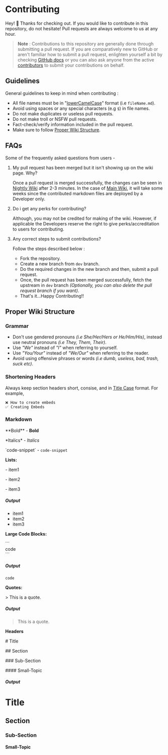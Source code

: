 # Contributing
Hey! 👋 Thanks for checking out. If you would like to contribute in this repository, do not hesitate! Pull requests are always welcome to us at any hour.

> **Note** : Contributions to this repository are generally done through submitting a pull request.
If you are comparatively new to GitHub or aren't familiar how to submit a pull request, enlighten yourself a bit by checking [GitHub docs](https://docs.github.com/en/pull-requests)
or you can also ask anyone from the active [contributors](https://github.com/NilPointer-Software/bdfd-wiki/graphs/contributors) to submit your contributions on behalf.

## Guidelines
General guidelines to keep in mind when contributing :
- All file names must be in "[lowerCamelCase](https://wiki.c2.com/?LowerCamelCase)" format (i.e `fileName.md`).
- Avoid using spaces or any special characters (e.g `$`) in file names.
- Do not make duplicates or useless pull requests.
- Do not make troll or NSFW pull requests.
- Fact-check/verify information included in the pull request.
- Make sure to follow [Proper Wiki Structure](#proper-wiki-structure).

## FAQs
Some of the frequently asked questions from users -
1. My pull request has been merged but it isn't showing up on the wiki page. Why?

   Once a pull request is merged successfully, the changes can be seen in [Nightly Wiki](https://nilpointer-software.github.io/bdfd-wiki/nightly) after 2-3 minutes. In the case of [Main Wiki](https://nilpointer-software.github.io/bdfd-wiki), it will take some weeks since the contributed markdown files are deployed by a Developer only.

2. Do i get any perks for contributing?

   Although, you may not be credited for making of the wiki. However, if applicable the Developers reserve the right to give perks/accreditation to users for contributing.

3. Any correct steps to submit contributions?

   Follow the steps described below :
   - Fork the repository.
   - Create a new branch from `dev` branch.
   - Do the required changes in the new branch and then, submit a pull request.
   - Once, the pull request has been merged successfully, fetch the upstream in `dev` branch *(Optionally, you can also delete the pull request branch if you want)*.
   - That's it...Happy Contributing!!

## Proper Wiki Structure

### Grammar
- Don't use gendered pronouns *(i.e She/Her/Hers or He/Him/His)*, instead use neutral pronouns *(i.e They, Them, Their)*.
- Use *"We"* instead of *"I"* when referring to yourself.
- Use *"You/Your"* instead of *"We/Our"* when referring to the reader.
- Avoid using offensive phrases or words *(i.e dumb, useless, bad, trash, suck etc)*.

### Shortening Headers
Always keep section headers short, consise, and in [Title Case](https://en.m.wikipedia.org/wiki/Title_case) format. For example,

```
❌ How to create embeds
✅ Creating Embeds
```

### Markdown

\*\*Bold\*\* - **Bold**

\*Italics\* - *Italics*

\`code-snippet\`  - `code-snippet`

**Lists:**

\- item1

\- item2

\- item3

##### Output
- item1
- item2
- item3

**Large Code Blocks:**

\`\`\`\
code\
\`\`\`

##### Output
```
code
```

**Quotes:**

\> This is a quote.

##### Output
> This is a quote.

**Headers**

\# Title

\## Section

\### Sub-Section

\#### Small-Topic

##### Output
# Title

## Section

### Sub-Section

#### Small-Topic
